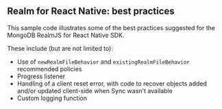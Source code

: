 ## Realm for React Native: best practices

This sample code illustrates some of the best practices suggested for the MongoDB RealmJS for React Native SDK.

These include (but are not limited to):

- Use of `newRealmFileBehavior`  and `existingRealmFileBehavior` recommended policies
- Progress listener
- Handling of a client reset error, with code to recover objects added and/or updated client-side when Sync wasn't available
- Custom logging function
